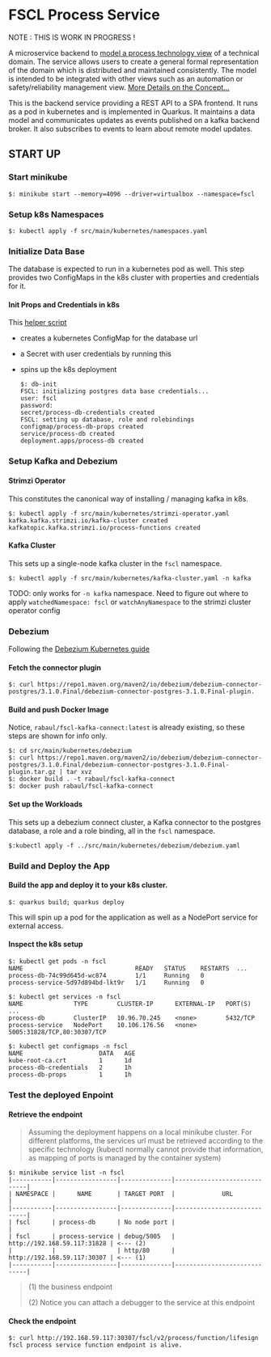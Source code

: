 # FSCL Process Service

NOTE : THIS IS WORK IN PROGRESS !

A microservice backend to [model a process technology view](doc/fscl-process-service/process-view/process-domain.md) of a technical domain. The service allows users to create a general formal representation of the domain which is distributed and maintained consistently. The model is intended to be integrated with other views such as an automation or safety/reliability management view. [More Details on the Concept...](https://github.com/onouv/fscl/blob/main/doc/fscl/Views/Views.md)

This is the backend service providing a REST API to a SPA frontend. It runs as a pod in kubernetes and is implemented 
in Quarkus. It maintains a data model and communicates updates 
as events published on a kafka backend broker. It also subscribes to events to learn about remote model updates.

## START UP

### Start minikube 

```
$: minikube start --memory=4096 --driver=virtualbox --namespace=fscl
```

### Setup k8s Namespaces
```
$: kubectl apply -f src/main/kubernetes/namespaces.yaml
```

### Initialize Data Base 
The database is expected to run in a kubernetes pod as well. This step provides two ConfigMaps in the k8s cluster with properties and credentials for it. 

#### Init Props and Credentials in k8s

This [helper script](utils/db-init)

- creates a kubernetes ConfigMap for the database url  
- a Secret with user credentials by running this 
- spins up the k8s deployment


   ```
   $: db-init
   FSCL: initializing postgres data base credentials...
   user: fscl
   password: 
   secret/process-db-credentials created
   FSCL: setting up database, role and rolebindings
   configmap/process-db-props created
   service/process-db created
   deployment.apps/process-db created
   ```

### Setup Kafka and Debezium
#### Strimzi Operator

This constitutes the canonical way of installing / managing kafka in k8s. 
```
$: kubectl apply -f src/main/kubernetes/strimzi-operator.yaml
kafka.kafka.strimzi.io/kafka-cluster created
kafkatopic.kafka.strimzi.io/process-functions created
```


#### Kafka Cluster
This sets up a single-node kafka cluster in the `fscl` namespace.

```
$: kubectl apply -f src/main/kubernetes/kafka-cluster.yaml -n kafka
```

TODO: only works for `-n kafka` namespace. Need to figure out where to apply `watchedNamespace: fscl` or `watchAnyNamespace` to the strimzi cluster operator config

### Debezium



Following the [Debezium Kubernetes guide](https://debezium.io/documentation/reference/stable/operations/kubernetes.html)

#### Fetch the connector plugin 
```
$: curl https://repo1.maven.org/maven2/io/debezium/debezium-connector-postgres/3.1.0.Final/debezium-connector-postgres-3.1.0.Final-plugin.
```

#### Build and push Docker Image 

Notice, `rabaul/fscl-kafka-connect:latest` is already existing, so these steps are shown for info only.  

```
$: cd src/main/kubernetes/debezium
$: curl https://repo1.maven.org/maven2/io/debezium/debezium-connector-postgres/3.1.0.Final/debezium-connector-postgres-3.1.0.Final-plugin.tar.gz | tar xvz
$: docker build . -t rabaul/fscl-kafka-connect
$: docker push rabaul/fscl-kafka-connect
```

#### Set up the Workloads

This sets up a debezium connect cluster, a Kafka connector to the postgres database, a role and a role binding, all in the `fscl` namespace.

```
$:kubectl apply -f ../src/main/kubernetes/debezium/debezium.yaml
```

### Build and Deploy the App
#### Build the app and deploy it to your k8s cluster.
```
$: quarkus build; quarkus deploy
```
This will spin up a pod for the application as well as a NodePort service for external access.   

#### Inspect the k8s setup

```
$: kubectl get pods -n fscl 
NAME                               READY   STATUS    RESTARTS  ...
process-db-74c99d645d-wc874        1/1     Running   0          
process-service-5d97d894bd-lkt9r   1/1     Running   0          

$: kubectl get services -n fscl 
NAME              TYPE        CLUSTER-IP      EXTERNAL-IP   PORT(S)  ...              
process-db        ClusterIP   10.96.70.245    <none>        5432/TCP                      
process-service   NodePort    10.106.176.56   <none>        5005:31828/TCP,80:30307/TCP   

$: kubectl get configmaps -n fscl
NAME                     DATA   AGE
kube-root-ca.crt         1      1d
process-db-credentials   2      1h
process-db-props         1      1h

```

### Test the deployed Enpoint 
#### Retrieve the endpoint
> Assuming the deployment happens on a local minikube cluster. For different platforms, the services url must be retrieved according to the specific technology (kubectl normally cannot provide that information, as mapping of ports is managed by the container system) 

```
$: minikube service list -n fscl
|-----------|-----------------|--------------|-----------------------------|
| NAMESPACE |      NAME       | TARGET PORT  |             URL             |
|-----------|-----------------|--------------|-----------------------------|
| fscl      | process-db      | No node port |                             |
| fscl      | process-service | debug/5005   | http://192.168.59.117:31828 | <--- (2)
|           |                 | http/80      | http://192.168.59.117:30307 | <--- (1)
|-----------|-----------------|--------------|-----------------------------|
```

> (1) the business endpoint  
>  
> (2) Notice you can attach a debugger to the service at this endpoint  
  
#### Check the endpoint
```
$: curl http://192.168.59.117:30307/fscl/v2/process/function/lifesign
fscl process service function endpoint is alive.
```
   